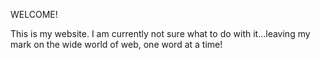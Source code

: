 WELCOME!

This is my website. I am currently not sure what to do with it...leaving my mark on the wide world of web, one word at a time!
